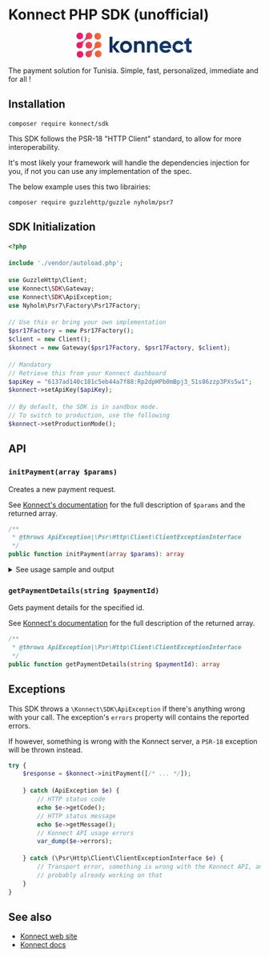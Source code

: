 # Konnect PHP SDK (unofficial)

<p align="center">
    <a href="https://konnect.network/" target="_blank">
        <img src="./konnect.png" height="50" alt="Konnect">
    </a>
</p>

The payment solution for Tunisia.
Simple, fast, personalized, immediate and for all !

## Installation

```shell
composer require konnect/sdk
```

This SDK follows the PSR-18 "HTTP Client" standard, to allow for more interoperability.

It's most likely your framework will handle the dependencies injection for you, if not
you can use any implementation of the spec.

The below example uses this two librairies:

```shell
composer require guzzlehttp/guzzle nyholm/psr7
```

## SDK Initialization

```php
<?php

include './vendor/autoload.php';

use GuzzleHttp\Client;
use Konnect\SDK\Gateway;
use Konnect\SDK\ApiException;
use Nyholm\Psr7\Factory\Psr17Factory;

// Use this or bring your own implementation
$psr17Factory = new Psr17Factory();
$client = new Client();
$konnect = new Gateway($psr17Factory, $psr17Factory, $client);

// Mandatory
// Retrieve this from your Konnect dashboard
$apiKey = "6137ad140c181c5eb44a7f88:Rp2dpHPb0mBpj3_51s86zzp3PXs5w1";
$konnect->setApiKey($apiKey);

// By default, the SDK is in sandbox mode.
// To switch to production, use the following
$konnect->setProductionMode();
```

## API

### `initPayment(array $params)`

Creates a new payment request.

See [Konnect's documentation](https://api.konnect.network/api/v2/konnect-gateway#tag/Payments/paths/~1payments~1init-payment/post) for the full description of `$params` and the returned array.

```php
/**
 * @throws ApiException|\Psr\Http\Client\ClientExceptionInterface
 */
public function initPayment(array $params): array
```

<details>
<summary>See usage sample and output</summary>

```php
$response = $konnect->initPayment([
    "receiverWalletId" => "5f7a209aeb3f76490ac4a3d1",
    "description" => "payment description",
    "amount" => 100000, // millimes
    "type" => "immediate",
    "lifespan" => 10, // minutes
    "token" => "TND",
    "firstName" => "Mon prenom",
    "lastName" => "Mon nom",
    "phoneNumber" => "12345678",
    "email" => "mon.email@mail.com",
    "orderId" => "1234657",
    "link" => "https://api.dev.konnect.network/WSlQUtBF8",
    "silentWebhook" => true,
    "checkoutForm" => true,
    "webhook" => "https://merchant.tech/api/notification_payment",
    "successUrl" => "https://dev.konnect.network/gateway/payment-success",
    "failUrl" => "https://dev.konnect.network/gateway/payment-failure",
    "acceptedPaymentMethods" => [
        "bank_card",
        "wallet",
        "e-DINAR"
    ]
]);

var_dump($response);
/**
array(2) {
["payUrl"]=>
string(80) "https://preprod.konnect.network/gateway/pay?payment_ref=6392d70408ac861bcea30337"
["paymentRef"]=>
string(24) "6392d70408ac861bcea30337"
}
*/
```
</details>


### `getPaymentDetails(string $paymentId)`

Gets payment details for the specified id.

See [Konnect's documentation](https://api.konnect.network/api/v2/konnect-gateway#tag/Payments/paths/~1payments~1:paymentId/get) for the full description of the returned array.

```php
/**
 * @throws ApiException|\Psr\Http\Client\ClientExceptionInterface
 */
public function getPaymentDetails(string $paymentId): array
```

## Exceptions

This SDK throws a `\Konnect\SDK\ApiException` if there's anything wrong with your call.
The exception's `errors` property will contains the reported errors.

If however, something is wrong with the Konnect server, a `PSR-18` exception will be thrown instead.

```php
try {
    $response = $konnect->initPayment([/* ... */]);
    
    } catch (ApiException $e) {
        // HTTP status code
        echo $e->getCode();
        // HTTP status message
        echo $e->getMessage();
        // Konnect API usage errors
        var_dump($e->errors);
    
    } catch (\Psr\Http\Client\ClientExceptionInterface $e) {
        // Transport error, something is wrong with the Konnect API, and they're
        // probably already working on that
    }
}
```

## See also

* [Konnect web site](https://konnect.network/)
* [Konnect docs](https://api.konnect.network/api/v2/konnect-gateway)
